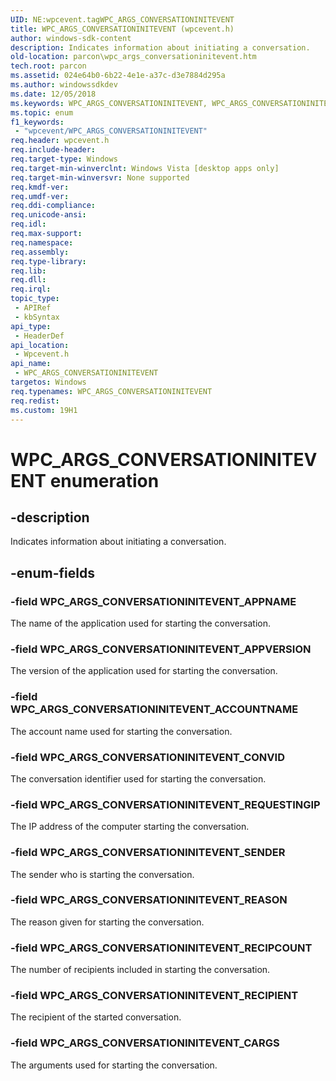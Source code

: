 ```yaml
---
UID: NE:wpcevent.tagWPC_ARGS_CONVERSATIONINITEVENT
title: WPC_ARGS_CONVERSATIONINITEVENT (wpcevent.h)
author: windows-sdk-content
description: Indicates information about initiating a conversation.
old-location: parcon\wpc_args_conversationinitevent.htm
tech.root: parcon
ms.assetid: 024e64b0-6b22-4e1e-a37c-d3e7884d295a
ms.author: windowssdkdev
ms.date: 12/05/2018
ms.keywords: WPC_ARGS_CONVERSATIONINITEVENT, WPC_ARGS_CONVERSATIONINITEVENT enumeration, WPC_ARGS_CONVERSATIONINITEVENT_ACCOUNTNAME, WPC_ARGS_CONVERSATIONINITEVENT_APPNAME, WPC_ARGS_CONVERSATIONINITEVENT_APPVERSION, WPC_ARGS_CONVERSATIONINITEVENT_CARGS, WPC_ARGS_CONVERSATIONINITEVENT_CONVID, WPC_ARGS_CONVERSATIONINITEVENT_REASON, WPC_ARGS_CONVERSATIONINITEVENT_RECIPCOUNT, WPC_ARGS_CONVERSATIONINITEVENT_RECIPIENT, WPC_ARGS_CONVERSATIONINITEVENT_REQUESTINGIP, WPC_ARGS_CONVERSATIONINITEVENT_SENDER, parcon.wpc_args_conversationinitevent, wpcevent/WPC_ARGS_CONVERSATIONINITEVENT, wpcevent/WPC_ARGS_CONVERSATIONINITEVENT_ACCOUNTNAME, wpcevent/WPC_ARGS_CONVERSATIONINITEVENT_APPNAME, wpcevent/WPC_ARGS_CONVERSATIONINITEVENT_APPVERSION, wpcevent/WPC_ARGS_CONVERSATIONINITEVENT_CARGS, wpcevent/WPC_ARGS_CONVERSATIONINITEVENT_CONVID, wpcevent/WPC_ARGS_CONVERSATIONINITEVENT_REASON, wpcevent/WPC_ARGS_CONVERSATIONINITEVENT_RECIPCOUNT, wpcevent/WPC_ARGS_CONVERSATIONINITEVENT_RECIPIENT, wpcevent/WPC_ARGS_CONVERSATIONINITEVENT_REQUESTINGIP, wpcevent/WPC_ARGS_CONVERSATIONINITEVENT_SENDER
ms.topic: enum
f1_keywords: 
 - "wpcevent/WPC_ARGS_CONVERSATIONINITEVENT"
req.header: wpcevent.h
req.include-header: 
req.target-type: Windows
req.target-min-winverclnt: Windows Vista [desktop apps only]
req.target-min-winversvr: None supported
req.kmdf-ver: 
req.umdf-ver: 
req.ddi-compliance: 
req.unicode-ansi: 
req.idl: 
req.max-support: 
req.namespace: 
req.assembly: 
req.type-library: 
req.lib: 
req.dll: 
req.irql: 
topic_type:
 - APIRef
 - kbSyntax
api_type:
 - HeaderDef
api_location:
 - Wpcevent.h
api_name:
 - WPC_ARGS_CONVERSATIONINITEVENT
targetos: Windows
req.typenames: WPC_ARGS_CONVERSATIONINITEVENT
req.redist: 
ms.custom: 19H1
---
```


# WPC_ARGS_CONVERSATIONINITEVENT enumeration


## -description


Indicates information about initiating a conversation.


## -enum-fields




### -field WPC_ARGS_CONVERSATIONINITEVENT_APPNAME

The name of the application used for starting the conversation.


### -field WPC_ARGS_CONVERSATIONINITEVENT_APPVERSION

The version of the application used for starting the conversation.


### -field WPC_ARGS_CONVERSATIONINITEVENT_ACCOUNTNAME

The account name used for starting the conversation.


### -field WPC_ARGS_CONVERSATIONINITEVENT_CONVID

The conversation identifier used for starting the conversation.


### -field WPC_ARGS_CONVERSATIONINITEVENT_REQUESTINGIP

The IP address of the computer starting the conversation.


### -field WPC_ARGS_CONVERSATIONINITEVENT_SENDER

The sender who is starting the conversation.


### -field WPC_ARGS_CONVERSATIONINITEVENT_REASON

The reason given for starting the conversation.


### -field WPC_ARGS_CONVERSATIONINITEVENT_RECIPCOUNT

The number of recipients included in starting the conversation.


### -field WPC_ARGS_CONVERSATIONINITEVENT_RECIPIENT

The recipient of the started conversation.


### -field WPC_ARGS_CONVERSATIONINITEVENT_CARGS

The arguments used for starting the conversation.

